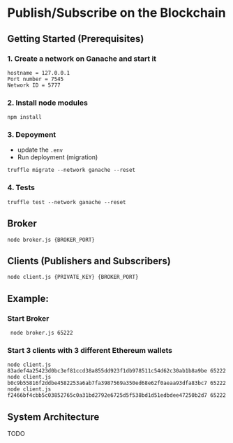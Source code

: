 
# Publish/Subscribe on the Blockchain
## Getting Started (Prerequisites)
### 1. Create a network on Ganache and start it
```
hostname = 127.0.0.1
Port number = 7545
Network ID = 5777
```

### 2. Install node modules 
```
npm install
```
### 3. Depoyment
- update the `.env` 
- Run deployment (migration)
```
truffle migrate --network ganache --reset
```
### 4. Tests
```
truffle test --network ganache --reset
```

##  Broker 
```
node broker.js {BROKER_PORT}
```
##  Clients (Publishers and Subscribers)
```
node client.js {PRIVATE_KEY} {BROKER_PORT} 
``` 
## Example: 
### Start Broker
```
 node broker.js 65222
```
### Start 3 clients with 3 different Ethereum wallets
``` 
node client.js 83adef4a25423d0bc3ef81ccd38a855dd923f1db978511c54d62c30ab1b8a9be 65222
node client.js b0c9b55816f2ddbe4582253a6ab7fa3987569a350ed68e62f0aeaa93dfa83bc7 65222
node client.js f2466bf4cbb5c03852765c0a31bd2792e6725d5f538bd1d51edbdee47250b2d7 65222
``` 

## System Architecture
TODO